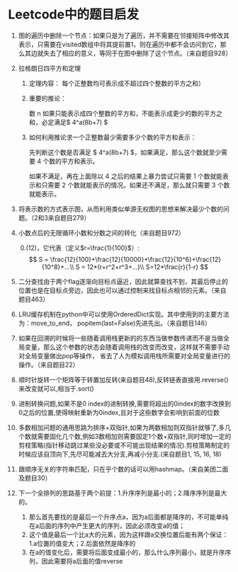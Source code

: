 # Leetcode中的题目启发

1. 图的遍历中删除一个节点：如果只是为了遍历，并不需要在邻接矩阵中修改其表示，只需要在visited数组中将其提前置1，则在遍历中都不会访问到它，那么其边就失去了相应的意义，等同于在图中删除了这个节点。（来自题目928）

2. 拉格朗日四平方和定理

    1. 定理内容：
        每个正整数均可表示成不超过四个整数的平方之和）

    2. 重要的推论：

        数 n 如果只能表示成四个整数的平方和，不能表示成更少的数的平方之和，必定满足$ 4^a(8b+7) $

    3. 如何利用推论求一个正整数最少需要多少个数的平方和表示：

        先判断这个数是否满足 $ 4^a(8b+7) $，如果满足，那么这个数就至少需要 4 个数的平方和表示。
    
        如果不满足，再在上面除以 4 之后的结果上暴力尝试只需要 1 个数就能表示和只需要 2 个数就能表示的情况。如果还不满足，那么就只需要 3 个数就能表示。
    
3. 将表示数的方式表示图，从而利用类似单源无权图的思想来解决最少个数的问题。（2和3来自题目279）

4. 小数点后的无限循环小数和分数之间的转化（来自题目972）

    ​    0.(12)，它代表（定义$r=\frac{1}{100}$）:
    $$
    S = \frac{12}{100}+\frac{12}{10000}+\frac{12}{10^6}+\frac{12}{10^8}+...\\
    S = 12*(r+r^2+r^3+...)\\
    S=12*\frac{r}{1-r}
    $$
    
5. 二分查找由于两个flag逐渐向目标点逼近，因此就算查找不到，其最后停止的位置也是在目标点旁边，因此也可以通过控制来找目标点相邻的元素。（来自题目463）

6. LRU缓存机制在python中可以使用OrderedDict实现。其中使用到的主要方法为：move_to_end， popitem(last=False)先进先出。（来自题目146）

7. 如果在回溯的时候将一些随着调用栈更新的的东西当做参数传递而不是当做全局变量，那么这个参数的状态会随着调用栈的改变而改变，这样就不需要手动对全局变量做出pop等操作， 省去了人为模拟调用栈所需要对全局变量进行的操作。（来自题目22）

8. 顺时针旋转一个矩阵等于转置加反转(来自题目48),反转链表直接用.reverse()来改变就可以,相当于.sort()

9. 进制转换问题,如果不是0 index的进制转换,需要将超出的0index的数字改换到0之后的位置,使得映射重新为0index,且对于这些数字会影响到前面的位数

10. 多数相加问题的通用思路为排序+双指针,如果为两数相加则双指针就够了,多几个数就需要固化几个数,例如3数相加则需要固定1个数+双指针,同时增加一定的剪枝策略(指针移动跳过某些没必要或不可能出现结果的情况).剪枝策略制定的时候应该自顶向下,先尽可能减去大分支,再减小分支.(来自题目1, 15, 16, 18)

11. 跟顺序无关的字符串匹配，只在乎个数的话可以用hashmap。（来自美团二面及题目30）

12. 下一个全排列的思路基于两个前提：1.升序序列是最小的；2.降序序列是最大的。

     1. 那么首先要找的是最后一个升序点a，因为a后面都是降序的，不可能单纯在a后面的序列中产生更大的序列，因此必须改变a的值；
     2. 这个值是最后一个比a大的元素，因为这样跟a交换位置后能有两个保证：1.a位置的值变大；2.后面依然是降序的
     3. 在a的值变化后，需要将后面变成最小的，那么什么序列最小，就是升序序列，因此需要将a后面的值reverse